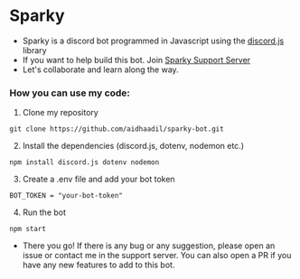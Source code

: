 # Sparky
- Sparky is a discord bot programmed in Javascript using the [discord.js](https://discord.js.org/) library
- If you want to help build this bot. Join [Sparky Support Server](https://discord.gg/SAqb5Dcfek)
- Let's collaborate and learn along the way.

### How you can use my code: 
1. Clone my repository
```
git clone https://github.com/aidhaadil/sparky-bot.git
```
2. Install the dependencies (discord.js, dotenv, nodemon etc.)
```
npm install discord.js dotenv nodemon
```
3. Create a .env file and add your bot token
```
BOT_TOKEN = "your-bot-token"
```
4. Run the bot
```
npm start
```

- There you go! If there is any bug or any suggestion, please open an issue or contact me in the support server. You can also open a PR if you have any new features to add to this bot.

